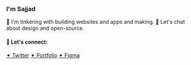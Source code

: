 ### I'm Sajjad

🍕 I'm tinkering with building websites and apps and making.
💬 Let's chat about design and open-source.


#### 🤝 Let's connect:
[✦ Twitter](https://twitter.com/sajadabedi)
[✦ Portfolio](https://sajjad.one)
[✦ Figma](https://figma.com/@sajad)
